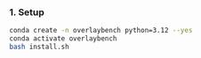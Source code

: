 ### 1. Setup
```bash
conda create -n overlaybench python=3.12 --yes
conda activate overlaybench
bash install.sh
```
